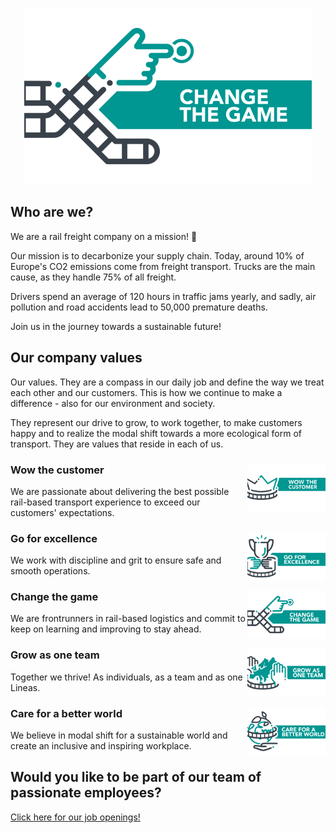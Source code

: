 <p align="center">
  <img width="460" src="./profile/lineas-change-game-text_icon.png">
</p>

## Who are we?
We are a rail freight company on a mission! :bullettrain_front:

Our mission is to decarbonize your supply chain. Today, around 10% of Europe's CO2 emissions come from freight transport. Trucks are the main cause, as they handle 75% of all freight.

Drivers spend an average of 120 hours in traffic jams yearly, and sadly, air pollution and road accidents lead to 50,000 premature deaths.

Join us in the journey towards a sustainable future! 

## Our company values
Our values. They are a compass in our daily job and define the way we treat each other and our customers. This is how we continue to make a difference - also for our environment and society.

They represent our drive to grow, to work together, to make customers happy and to realize the modal shift towards a more ecological form of transport. They are values that reside in each of us. 

### Wow the customer <img src="./lineas-value-costumer-text_icon.png" width="125px" align="right">

<p align="left">We are passionate about delivering the best possible rail-based transport experience to exceed our customers' expectations.</p>

### Go for excellence <img src="./lineas-value-excellence-text_icon.png" width="125px" align="right">

<p align="left">We work with discipline and grit to ensure safe and smooth operations.</p>

### Change the game <img src="./lineas-change-game-text_icon.png" width="125px" align="right">

<p align="left">We are frontrunners in rail-based logistics and commit to keep on learning and improving to stay ahead.</p>

### Grow as one team <img src="./lineas-value-one-team-text_icon.png" width="125px" align="right">

<p align="left">Together we thrive! As individuals, as a team and as one Lineas.</p>

###  Care for a better world <img src="./lineas-value-better-world-text_icon.png" width="125px" align="right">

<p align="left">We believe in modal shift for a sustainable world and create an inclusive and inspiring workplace.</p>

## Would you like to be part of our team of passionate employees? 

[Click here for our job openings!](https://jobpage.cvwarehouse.com/?companyGuid=a8f978c1-18e1-4fad-8dc2-2ebc0004687c&lang=en-US)
